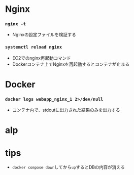 # Nginx
### `nginx -t`
- Nginxの設定ファイルを検証する

### `systemctl reload nginx`
- EC2でのnginx再起動コマンド
- Dockerコンテナ上でNginxを再起動するとコンテナが止まる

# Docker
### `docker logs webapp_nginx_1 2>/dev/null`
- コンテナ内で、stdoutに出力された結果のみを出力する

# alp


# tips
- `docker compose down`してから`up`するとDBの内容が消える
